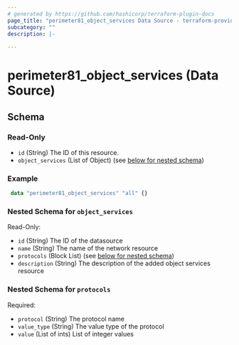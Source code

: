 ```yaml
---
# generated by https://github.com/hashicorp/terraform-plugin-docs
page_title: "perimeter81_object_services Data Source - terraform-provider-perimeter81"
subcategory: ""
description: |-
  
---
```


# perimeter81_object_services (Data Source)

<!-- schema generated by tfplugindocs -->
## Schema

### Read-Only

- `id` (String) The ID of this resource.
- `object_services` (List of Object) (see [below for nested schema](#nestedatt--object_services))

### Example

```terraform
 data "perimeter81_object_services" "all" {}
```

<a id="nestedatt--object_services"></a>
### Nested Schema for `object_services`

Read-Only:

- `id` (String) The ID of the datasource
- `name` (String) The name of the network resource
- `protocols` (Block List) (see [below for nested schema](#nestedblock--protocols))
- `description` (String) The description of the added object services resource

<a id="nestedblock--protocols"></a>
### Nested Schema for `protocols`

Required:

- `protocol` (String) The protocol name
- `value_type` (String) The value type of the protocol
- `value` (List of ints) List of integer values
